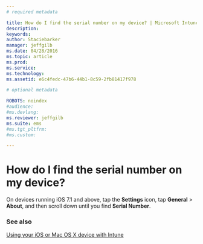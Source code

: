 ```yaml
---
# required metadata

title: How do I find the serial number on my device? | Microsoft Intune
description:
keywords:
author: Staciebarker
manager: jeffgilb
ms.date: 04/28/2016
ms.topic: article
ms.prod:
ms.service:
ms.technology:
ms.assetid: e6c4fedc-47b6-44b1-8c59-2fb81417f978

# optional metadata

ROBOTS: noindex
#audience:
#ms.devlang:
ms.reviewer: jeffgilb
ms.suite: ems
#ms.tgt_pltfrm:
#ms.custom:

---
```



# How do I find the serial number on my device?

On devices running iOS 7.1 and above, tap the **Settings** icon, tap **General** > **About**, and then scroll down until you find **Serial Number**.

### See also
[Using your iOS or Mac OS X device with Intune](using-your-ios-or-mac-os-x-device-with-intune.md)